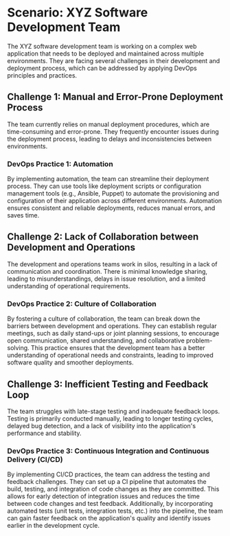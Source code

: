 # Scenario: XYZ Software Development Team

The XYZ software development team is working on a complex web application that needs to be deployed and maintained across multiple environments. They are facing several challenges in their development and deployment process, which can be addressed by applying DevOps principles and practices.

## Challenge 1: Manual and Error-Prone Deployment Process
The team currently relies on manual deployment procedures, which are time-consuming and error-prone. They frequently encounter issues during the deployment process, leading to delays and inconsistencies between environments.

### DevOps Practice 1: Automation
By implementing automation, the team can streamline their deployment process. They can use tools like deployment scripts or configuration management tools (e.g., Ansible, Puppet) to automate the provisioning and configuration of their application across different environments. Automation ensures consistent and reliable deployments, reduces manual errors, and saves time.

## Challenge 2: Lack of Collaboration between Development and Operations
The development and operations teams work in silos, resulting in a lack of communication and coordination. There is minimal knowledge sharing, leading to misunderstandings, delays in issue resolution, and a limited understanding of operational requirements.

### DevOps Practice 2: Culture of Collaboration
By fostering a culture of collaboration, the team can break down the barriers between development and operations. They can establish regular meetings, such as daily stand-ups or joint planning sessions, to encourage open communication, shared understanding, and collaborative problem-solving. This practice ensures that the development team has a better understanding of operational needs and constraints, leading to improved software quality and smoother deployments.

## Challenge 3: Inefficient Testing and Feedback Loop
The team struggles with late-stage testing and inadequate feedback loops. Testing is primarily conducted manually, leading to longer testing cycles, delayed bug detection, and a lack of visibility into the application's performance and stability.

### DevOps Practice 3: Continuous Integration and Continuous Delivery (CI/CD)
By implementing CI/CD practices, the team can address the testing and feedback challenges. They can set up a CI pipeline that automates the build, testing, and integration of code changes as they are committed. This allows for early detection of integration issues and reduces the time between code changes and test feedback. Additionally, by incorporating automated tests (unit tests, integration tests, etc.) into the pipeline, the team can gain faster feedback on the application's quality and identify issues earlier in the development cycle.
